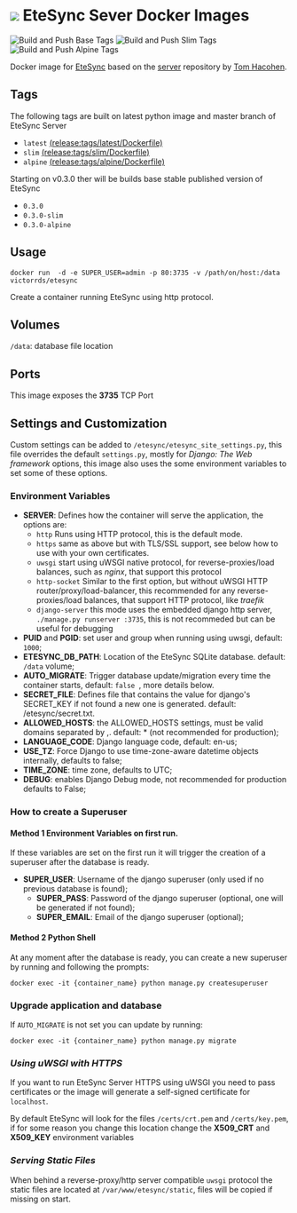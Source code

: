 # ![](https://raw.githubusercontent.com/etesync/server/master/icon.svg) EteSync Sever Docker Images

![Build and Push Base Tags](https://github.com/victor-rds/docker-etesync-server/workflows/Build%20and%20Push%20Base%20Tags/badge.svg?branch=release)
![Build and Push Slim Tags](https://github.com/victor-rds/docker-etesync-server/workflows/Build%20and%20Push%20Slim%20Tags/badge.svg?branch=release)
![Build and Push Alpine Tags](https://github.com/victor-rds/docker-etesync-server/workflows/Build%20and%20Push%20Alpine%20Tags/badge.svg?branch=release)

Docker image for [EteSync](https://www.etesync.com/) based on the [server](https://github.com/etesync/server) repository by [Tom Hacohen](https://github.com/tasn).


## Tags

The following tags are built on latest python image and master branch of EteSync Server 

- `latest` [(release:tags/latest/Dockerfile)](https://github.com/victor-rds/docker-etesync-server/blob/release/tags/base/Dockerfile)
- `slim`  [(release:tags/slim/Dockerfile)](https://github.com/victor-rds/docker-etesync-server/blob/release/tags/slim/Dockerfile)
- `alpine` [(release:tags/alpine/Dockerfile)](https://github.com/victor-rds/docker-etesync-server/blob/release/tags/alpine/Dockerfile)

Starting on v0.3.0 ther will be builds base stable published version of EteSync

- `0.3.0`
- `0.3.0-slim`
- `0.3.0-alpine`

## Usage

```docker run  -d -e SUPER_USER=admin -p 80:3735 -v /path/on/host:/data victorrds/etesync```

Create a container running EteSync using http protocol.

## Volumes

`/data`: database file location

## Ports

This image exposes the **3735** TCP Port

## Settings and Customization

Custom settings can be added to `/etesync/etesync_site_settings.py`, this file overrides the default `settings.py`, mostly for _Django: The Web framework_ options, this image also uses the some environment variables to set some of these options.

### Environment Variables

- **SERVER**: Defines how the container will serve the application, the options are:
  - `http` Runs using HTTP protocol, this is the default mode.
  - `https` same as above but with TLS/SSL support, see below how to use with your own certificates.
  - `uwsgi` start using uWSGI native protocol, for reverse-proxies/load balances, such as _nginx_, that support this protocol
  - `http-socket` Similar to the first option, but without uWSGI HTTP router/proxy/load-balancer, this recommended for any reverse-proxies/load balances, that support HTTP protocol, like _traefik_
  - `django-server` this mode uses the embedded django http server, `./manage.py runserver :3735`, this is not recommeded but can be useful for debugging
- **PUID** and **PGID**: set user and group when running using uwsgi, default: `1000`;
- **ETESYNC_DB_PATH**: Location of the EteSync SQLite database. default: `/data` volume;
- **AUTO_MIGRATE**: Trigger database update/migration every time the container starts, default: `false `, more details below.
- **SECRET_FILE**: Defines file that contains the value for django's SECRET_KEY if not found a new one is generated. default: /etesync/secret.txt.
- **ALLOWED_HOSTS**: the ALLOWED_HOSTS settings, must be valid domains separated by ,. default: * (not recommended for production);
- **LANGUAGE_CODE**: Django language code, default: en-us;
- **USE_TZ**: Force Django to use time-zone-aware datetime objects internally, defaults to false;
- **TIME_ZONE**: time zone, defaults to UTC;
- **DEBUG**: enables Django Debug mode, not recommended for production defaults to False;

### How to create a Superuser

#### Method 1 Environment Variables on first run.

If these variables are set on the first run it will trigger the creation of a superuser after the database is ready.

- **SUPER_USER**: Username of the django superuser (only used if no previous database is found);
  - **SUPER_PASS**: Password of the django superuser (optional, one will be generated if not found);
  - **SUPER_EMAIL**: Email of the django superuser (optional);

#### Method 2 Python Shell

At any moment after the database is ready, you can create a new superuser by running and following the prompts:

```docker exec -it {container_name} python manage.py createsuperuser```

### Upgrade application and database

If `AUTO_MIGRATE` is not set you can update by running:

```docker exec -it {container_name} python manage.py migrate```

### _Using uWSGI with HTTPS_

If you want to run EteSync Server HTTPS using uWSGI you need to pass certificates or the image will generate a self-signed certificate for `localhost`.

By default EteSync will look for the files `/certs/crt.pem` and `/certs/key.pem`, if for some reason you change this location change the **X509_CRT** and **X509_KEY** environment variables

### _Serving Static Files_

When behind a reverse-proxy/http server compatible `uwsgi` protocol the static files are located at `/var/www/etesync/static`, files will be copied if missing on start.
